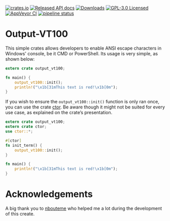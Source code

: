 [![crates.io](https://img.shields.io/crates/v/output_vt100.svg?style=flat)](https://crates.io/crates/output_vt100)
[![Released API docs](https://docs.rs/output_vt100/badge.svg)](https://docs.rs/output_vt100)
[![Downloads](https://img.shields.io/crates/d/output_vt100.svg?style=flat)](https://crates.io/crates/output_vt100)
[![GPL-3.0 Licensed](https://img.shields.io/crates/l/output_vt100.svg?style=flat)](https://crates.io/crates/output_vt100)
[![AppVeyor CI](https://img.shields.io/appveyor/ci/Phundrak/output-vt100-rs.svg?style=flat)](https://ci.appveyor.com/project/Phundrak/output-vt100-rs)
[![pipeline status](http://labs.phundrak.fr/phundrak/output-vt100-rs/badges/master/pipeline.svg)](http://labs.phundrak.fr/phundrak/output-vt100-rs/commits/master)

# Output-VT100

This simple crates allows developers to enable ANSI escape characters in Windows' console, be it CMD or PowerShell. Its usage is very simple, as shown below:

```rust
extern crate output_vt100;

fn main() {
    output_vt100::init();
    println!("\x1b[31mThis text is red!\x1b[0m");
}
```

If you wish to ensure the `output_vt100::init()` function is only ran once, you can use the crate [ctor](https://crates.io/crates/ctor). Be aware though it might not be suited for every use case, as explained on the crate’s presentation.

```rust
extern crate output_vt100;
extern crate ctor;
use ctor::*;

#[ctor]
fn init_term() {
    output_vt100::init();
}

fn main() {
    println!("\x1b[31mThis text is red!\x1b[0m");
}
```

# Acknowledgements

A big thank you to [nbouteme](https://github.com/nbouteme) who helped me a lot during the development of this create.
